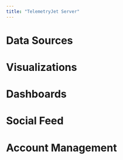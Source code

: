 ```yaml
---
title: "TelemetryJet Server"
---
```


# Data Sources

# Visualizations

# Dashboards

# Social Feed

# Account Management

